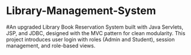 # Library-Management-System
#An upgraded Library Book Reservation System built with Java Servlets, JSP, and JDBC, designed with the MVC pattern for clean modularity.
This project introduces user login with roles (Admin and Student), session management, and role-based views.
